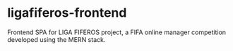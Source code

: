 # ligafiferos-frontend

Frontend SPA for LIGA FIFEROS project, a FIFA online manager competition developed using the MERN stack.
